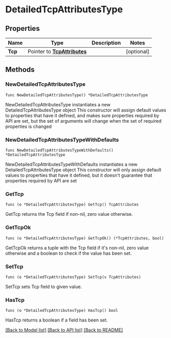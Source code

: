 # DetailedTcpAttributesType

## Properties

Name | Type | Description | Notes
------------ | ------------- | ------------- | -------------
**Tcp** | Pointer to [**TcpAttributes**](TcpAttributes.md) |  | [optional] 

## Methods

### NewDetailedTcpAttributesType

`func NewDetailedTcpAttributesType() *DetailedTcpAttributesType`

NewDetailedTcpAttributesType instantiates a new DetailedTcpAttributesType object
This constructor will assign default values to properties that have it defined,
and makes sure properties required by API are set, but the set of arguments
will change when the set of required properties is changed

### NewDetailedTcpAttributesTypeWithDefaults

`func NewDetailedTcpAttributesTypeWithDefaults() *DetailedTcpAttributesType`

NewDetailedTcpAttributesTypeWithDefaults instantiates a new DetailedTcpAttributesType object
This constructor will only assign default values to properties that have it defined,
but it doesn't guarantee that properties required by API are set

### GetTcp

`func (o *DetailedTcpAttributesType) GetTcp() TcpAttributes`

GetTcp returns the Tcp field if non-nil, zero value otherwise.

### GetTcpOk

`func (o *DetailedTcpAttributesType) GetTcpOk() (*TcpAttributes, bool)`

GetTcpOk returns a tuple with the Tcp field if it's non-nil, zero value otherwise
and a boolean to check if the value has been set.

### SetTcp

`func (o *DetailedTcpAttributesType) SetTcp(v TcpAttributes)`

SetTcp sets Tcp field to given value.

### HasTcp

`func (o *DetailedTcpAttributesType) HasTcp() bool`

HasTcp returns a boolean if a field has been set.


[[Back to Model list]](../README.md#documentation-for-models) [[Back to API list]](../README.md#documentation-for-api-endpoints) [[Back to README]](../README.md)


